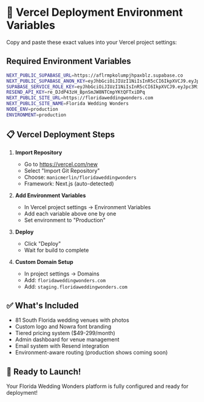 # 🚀 Vercel Deployment Environment Variables

Copy and paste these exact values into your Vercel project settings:

## Required Environment Variables

```bash
NEXT_PUBLIC_SUPABASE_URL=https://aflrmpkolumpjhpaxblz.supabase.co
NEXT_PUBLIC_SUPABASE_ANON_KEY=eyJhbGciOiJIUzI1NiIsInR5cCI6IkpXVCJ9.eyJpc3MiOiJzdXBhYmFzZSIsInJlZiI6ImFmbHJtcGtvbHVtcGpocGF4Ymx6Iiwicm9sZSI6ImFub24iLCJpYXQiOjE3MjY0MTE2MzYsImV4cCI6MjA0MTk4NzYzNn0.eyJpc3MiOiJzdXBhYmFzZSIsInJlZiI6ImFmbHJtcGtvbHVtcGpocGF4Ymx6Iiwicm9sZSI6ImFub24iLCJpYXQiOjE3MjY0MTE2MzYsImV4cCI6MjA0MTk4NzYzNn0
SUPABASE_SERVICE_ROLE_KEY=eyJhbGciOiJIUzI1NiIsInR5cCI6IkpXVCJ9.eyJpc3MiOiJzdXBhYmFzZSIsInJlZiI6ImFmbHJtcGtvbHVtcGpocGF4Ymx6Iiwicm9sZSI6InNlcnZpY2Vfcm9sZSIsImlhdCI6MTc1Nzg5OTYxMywiZXhwIjoyMDczNDc1NjEzfQ.viq6UL8xEj2ElI4A4QewQjkZLx4JjJg6UP3nfrXiT7g
RESEND_API_KEY=re_DJdP43zH_BpnSmJW8NTCmpYKtQFTxiDPq
NEXT_PUBLIC_SITE_URL=https://floridaweddingwonders.com
NEXT_PUBLIC_SITE_NAME=Florida Wedding Wonders
NODE_ENV=production
ENVIRONMENT=production
```

## 📋 Vercel Deployment Steps

1. **Import Repository**
   - Go to https://vercel.com/new
   - Select "Import Git Repository"
   - Choose: `manicmerlin/floridaweddingwonders`
   - Framework: Next.js (auto-detected)

2. **Add Environment Variables**
   - In Vercel project settings → Environment Variables
   - Add each variable above one by one
   - Set environment to "Production"

3. **Deploy**
   - Click "Deploy"
   - Wait for build to complete

4. **Custom Domain Setup**
   - In project settings → Domains
   - Add: `floridaweddingwonders.com`
   - Add: `staging.floridaweddingwonders.com`

## ✅ What's Included

- 81 South Florida wedding venues with photos
- Custom logo and Nowra font branding
- Tiered pricing system ($49-299/month)
- Admin dashboard for venue management
- Email system with Resend integration
- Environment-aware routing (production shows coming soon)

## 🎉 Ready to Launch!

Your Florida Wedding Wonders platform is fully configured and ready for deployment!
